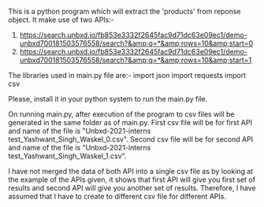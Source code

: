 This is a python program which will extract the 'products' from reponse object. 
It make use of two APIs:-
1) https://search.unbxd.io/fb853e3332f2645fac9d71dc63e09ec1/demo-unbxd700181503576558/search?&amp;q=*&amp;rows=10&amp;start=0
2) https://search.unbxd.io/fb853e3332f2645fac9d71dc63e09ec1/demo-unbxd700181503576558/search?&amp;q=*&amp;rows=10&amp;start=1

The libraries used in main.py file are:-
import json
import requests
import csv

Please, install it in your python system to run the main.py file.

On running main.py, after execution of the program to csv files will be generated in the same folder as of main.py.
First csv file will be for first API and name of the file is "Unbxd-2021-interns test_Yashwant_Singh_Waskel_0.csv".
Second csv file will be for second API and name of the file is "Unbxd-2021-interns test_Yashwant_Singh_Waskel_1.csv".

I have not merged the data of both API into a single csv file as by looking at the example of the APIs given, it shows that first API will give you first set of results and second API will give you another set of results. Therefore, I have assumed that I have to create to different csv file for different APIs. 
